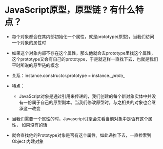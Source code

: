 # JavaScript原型，原型链 ? 有什么特点？

- 每个对象都会在其内部初始化一个属性，就是prototype(原型)，当我们访问一个对象的属性时

- 如果这个对象内部不存在这个属性，那么他就会去prototype里找这个属性，这个prototype又会有自己的prototype，于是就这样一直找下去，也就是我们平时所说的原型链的概念

- 关系：instance.constructor.prototype = instance.\__proto\__ 

- 特点：
    - JavaScript对象是通过引用来传递的，我们创建的每个新对象实体中并没有一份属于自己的原型副本。当我们修改原型时，与之相关的对象也会继承这一改变

- 当我们需要一个属性的时，Javascript引擎会先看当前对象中是否有这个属性， 如果没有的话

- 就会查找他的Prototype对象是否有这个属性，如此递推下去，一直检索到 Object 内建对象
